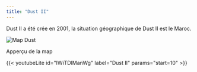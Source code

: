 ```yaml
---
title: "Dust II"
---
```


Dust II a été crée en 2001, la situation géographique de Dust II est le Maroc.

![Map Dust](/img/map_dust.png)

Apperçu de la map

{{< youtubeLite id="IWiTDlManWg" label="Dust II" params="start=10" >}}